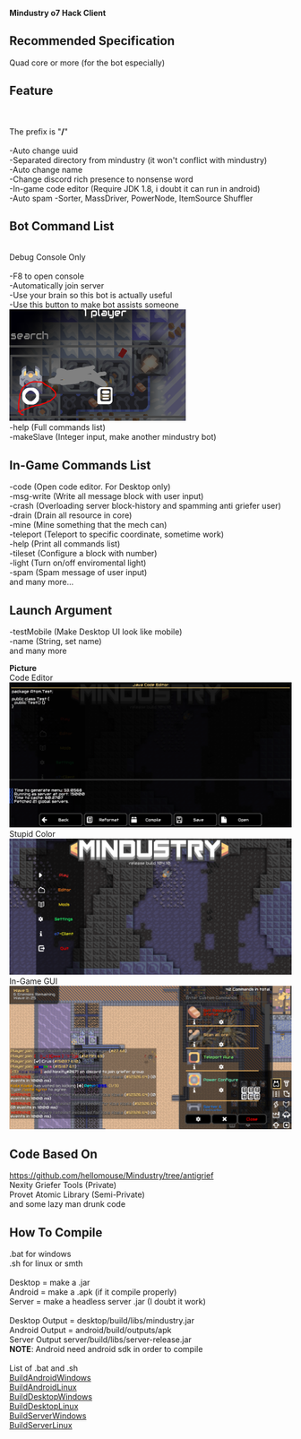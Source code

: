 **Mindustry o7 Hack Client**


**Recommended Specification**
-
Quad core or more (for the bot especially)


**Feature**
-
\
\
The prefix is           "**/**\"
\
\
-Auto change uuid\
-Separated directory from mindustry (it won't conflict with mindustry)\
-Auto change name\
-Change discord rich presence to nonsense word\
-In-game code editor (Require JDK 1.8, i doubt it can run in android)\
-Auto spam
-Sorter, MassDriver, PowerNode, ItemSource Shuffler

**Bot Command List**
-
\
Debug Console Only\
\
-F8 to open console\
-Automatically join server\
-Use your brain so this bot is actually useful\
-Use this button to make bot assists someone
![Hint](Hint/Hint1.PNG)\
-help (Full commands list)\
-makeSlave (Integer input, make another mindustry bot)


**In-Game Commands List**
-
-code (Open code editor. For Desktop only)\
-msg-write (Write all message block with user input)\
-crash (Overloading server block-history and spamming anti griefer user)\
-drain (Drain all resource in core)\
-mine (Mine something that the mech can)\
-teleport (Teleport to specific coordinate, sometime work)\
-help (Print all commands list)\
-tileset (Configure a block with number)\
-light (Turn on/off enviromental light)\
-spam (Spam message of user input)\
and many more...

**Launch Argument**
-
-testMobile (Make Desktop UI look like mobile)\
-name (String, set name)\
and many more 

**Picture**\
Code Editor
![Hint](Hint/Hint3.PNG)\
Stupid Color
![Hint](Hint/Hint2.PNG)\
In-Game GUI\
![Hint](Hint/Hint4.PNG)

**Code Based On**
-
https://github.com/hellomouse/Mindustry/tree/antigrief \
Nexity Griefer Tools (Private)\
Provet Atomic Library (Semi-Private)\
and some lazy man drunk code

**How To Compile**
-
.bat for windows\
.sh for linux or smth\
\
Desktop = make a .jar\
Android = make a .apk (if it compile properly)\
Server = make a headless server .jar (I doubt it work)\
\
Desktop Output = desktop/build/libs/mindustry.jar\
Android Output = android/build/outputs/apk\
Server Output server/build/libs/server-release.jar\
**NOTE**: Android need android sdk in order to compile\
\
List of .bat and .sh\
[BuildAndroidWindows](./BuildAndroid.bat) \
[BuildAndroidLinux](./BuildAndroid.sh) \
[BuildDesktopWindows](./BuildDesktop.bat) \
[BuildDesktopLinux](./BuildDesktop.sh) \
[BuildServerWindows](./BuildServer.bat) \
[BuildServerLinux](./BuildServer.sh) 

